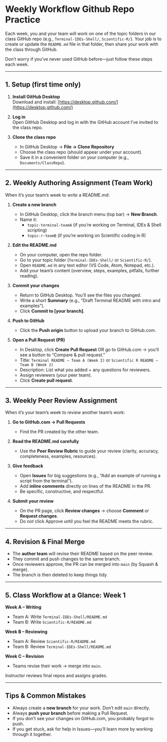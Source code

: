 # Weekly Workflow Github Repo Practice

Each week, you and your team will work on one of the topic folders in our class GitHub repo (e.g., `Terminal-IDEs-Shell/`, `Scientific-R/`). Your job is to create or update the `README.md` file in that folder, then share your work with the class through GitHub.  

Don’t worry if you’ve never used GitHub before—just follow these steps each week.

---

## 1. Setup (first time only)

1. **Install GitHub Desktop**  
   Download and install: [https://desktop.github.com/](https://desktop.github.com/)

2. **Log in**  
   Open GitHub Desktop and log in with the GitHub account I’ve invited to the class repo.  

3. **Clone the class repo**  
   - In GitHub Desktop → **File → Clone Repository**  
   - Choose the class repo (should appear under your account).  
   - Save it in a convenient folder on your computer (e.g., `Documents/ClassRepo`).  

---

## 2. Weekly Authoring Assignment (Team Work)

When it’s your team’s week to *write* a README.md:  

1. **Create a new branch**  
   - In GitHub Desktop, click the branch menu (top bar) → **New Branch**.  
   - Name it:  
     - `topic-terminal-teamA` (if you’re working on Terminal, IDEs & Shell scripting)  
     - `topic-r-teamB` (if you’re working on Scientific coding in R)  

2. **Edit the README.md**  
   - On your computer, open the repo folder.  
   - Go to your topic folder (`Terminal-IDEs-Shell/` or `Scientific-R/`).  
   - Open `README.md` in any text editor (VS Code, Atom, Notepad, etc.).  
   - Add your team’s content (overview, steps, examples, pitfalls, further reading).  

3. **Commit your changes**  
   - Return to GitHub Desktop. You’ll see the files you changed.  
   - Write a short **Summary** (e.g., “Draft Terminal README with intro and examples”).  
   - Click **Commit to [your branch]**.  

4. **Push to GitHub**  
   - Click the **Push origin** button to upload your branch to GitHub.com.  

5. **Open a Pull Request (PR)**  
   - In Desktop, click **Create Pull Request** OR go to GitHub.com → you’ll see a button to “Compare & pull request.”  
   - Title: `Terminal README – Team A (Week 2)` or `Scientific R README – Team B (Week 2)`  
   - Description: List what you added + any questions for reviewers.  
   - Assign reviewers (your peer team).  
   - Click **Create pull request**.  

---

## 3. Weekly Peer Review Assignment

When it’s your team’s week to *review* another team’s work:  

1. **Go to GitHub.com → Pull Requests**  
   - Find the PR created by the other team.  

2. **Read the README.md carefully**  
   - Use the **Peer Review Rubric** to guide your review (clarity, accuracy, completeness, examples, resources).  

3. **Give feedback**  
   - Open **Issues** for big suggestions (e.g., “Add an example of running a script from the terminal”).  
   - Add **inline comments** directly on lines of the README in the PR.  
   - Be specific, constructive, and respectful.  

4. **Submit your review**  
   - On the PR page, click **Review changes** → choose **Comment** or **Request changes**.  
   - Do *not* click Approve until you feel the README meets the rubric.  

---

## 4. Revision & Final Merge

- The **author team** will revise their README based on the peer review.  
- They commit and push changes to the same branch.  
- Once reviewers approve, the PR can be merged into `main` (by Squash & merge).  
- The branch is then deleted to keep things tidy.  

---

## 5. Class Workflow at a Glance: Week 1

**Week A – Writing**  
- Team A: Write `Terminal-IDEs-Shell/README.md`  
- Team B: Write `Scientific-R/README.md`  

**Week B – Reviewing**  
- Team A: Review `Scientific-R/README.md`  
- Team B: Review `Terminal-IDEs-Shell/README.md`  

**Week C – Revision**  
- Teams revise their work → merge into `main`.  

Instructor reviews final repos and assigns grades.  

---

## Tips & Common Mistakes

- Always create a **new branch** for your work. Don’t edit `main` directly.  
- Always **push your branch** before making a Pull Request.  
- If you don’t see your changes on GitHub.com, you probably forgot to push.  
- If you get stuck, ask for help in Issues—you’ll learn more by working through it together.  

